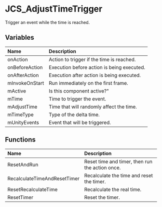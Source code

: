 # JCS_AdjustTimeTrigger

Trigger an event while the time is reached.

## Variables

| Name           | Description                                |
|:---------------|:-------------------------------------------|
| onAction       | Action to trigger if the time is reached.  |
| onBeforeAction | Execution before action is being executed. |
| onAfterAction  | Execution after action is being executed.  |
| mInvokeOnStart | Run immediately on the first frame.        |
| mActive        | Is this component active?"                 |
| mTime          | Time to trigger the event.                 |
| mAdjustTime    | Time that will randomly affect the time.   |
| mTimeType      | Type of the delta time.                    |
| mUnityEvents   | Event that will be triggered.              |

## Functions

| Name                         | Description                                     |
|:-----------------------------|:------------------------------------------------|
| ResetAndRun                  | Reset time and timer, then run the action once. |
| RecalculateTimeAndResetTimer | Recalculate the time and reset the timer.       |
| ResetRecalculateTime         | Recalculate the real time.                      |
| ResetTimer                   | Reset the timer.                                |
